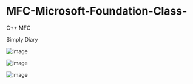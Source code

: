 # MFC-Microsoft-Foundation-Class-
C++ MFC

Simply Diary

![image](https://user-images.githubusercontent.com/43734014/118430567-4ed66d00-b70f-11eb-9fbb-0099f9b4bb5b.png)

![image](https://user-images.githubusercontent.com/43734014/118430678-90ffae80-b70f-11eb-8f91-a3811a2c796f.png)

![image](https://user-images.githubusercontent.com/43734014/118430699-9f4dca80-b70f-11eb-89ee-86994fea7901.png)
